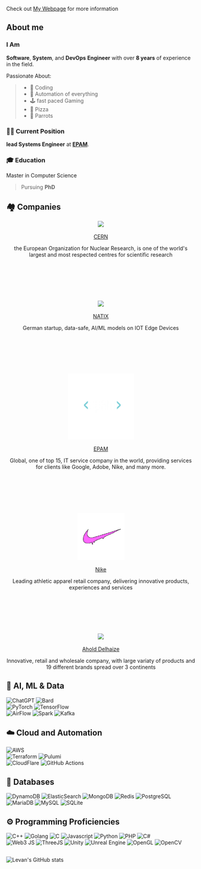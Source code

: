 
Check out [My Webpage](https://levankhelo.com) for more information


## About me
### I Am
**Software**, **System**, and **DevOps** **Engineer** with over **8 years** of experience in the field.    
  
Passionate About:
> - 👾 Coding
> - 🤖 Automation of everything
> - 🕹️ fast paced Gaming
> - 🍕 Pizza
> - 🦜 Parrots
### 👨‍💻 Current Position
 **lead Systems Engineer** at [**EPAM**](https://www.epam.com/).
### 🎓 Education
Master in Computer Science
> Pursuing **PhD**

## 🏘️ Companies  

<p align="center"><img height="125px"  src="https://logos-world.net/wp-content/uploads/2020/12/CERN-Logo.png"/></p>
<a href="https://www.cern.ch">
  <p align="center">CERN</p>
</a>
<p align="center">the European Organization for Nuclear Research, is one of the world's largest and most respected centres for scientific research</p>

## ‎‏‏‎ ‎  
### ‎‏‏‎ ‎  
<p align="center"><img height="125px"  src="https://pnptc-media.s3.amazonaws.com/images/NATIX.max-500x500.png"/></p>
<a href="https://www.natix.io">
  <p align="center">NATIX</p>
</a>
<p align="center">German startup, data-safe, AI/ML models on IOT Edge Devices</p>

## ‎‏‏‎ ‎  
### ‎‏‏‎ ‎  
<p align="center"><img height="175px"  src="./media/epam-animated.gif?raw=true"/></p>
<a href="https://www.epam.com">
  <p align="center">EPAM</p>
</a>
<p align="center">Global, one of top 15, IT service company in the world, providing services for clients like Google, Adobe, Nike, and many more.</p>

## ‎‏‏‎ ‎  
### ‎‏‏‎ ‎  
<p align="center"><img  height="125px" src="./media/nike-wet.gif?raw=true"/></p>
<a href="https://www.nike.io">
  <p align="center">Nike</p>
</a>
<p align="center">Leading athletic apparel retail company, delivering innovative products, experiences and services</p>

## ‎‏‏‎ ‎  
### ‎‏‏‎ ‎  
<p align="center"><img height="75px"  src="https://upload.wikimedia.org/wikipedia/commons/thumb/3/36/Ahold_Delhaize.svg/188px-Ahold_Delhaize.svg.png?20221018210422"/></p>
<a href="https://www.aholddelhaize.com/brands/">
  <p align="center">Ahold Delhaize</p>
</a>
<p align="center">Innovative, retail and wholesale company, with large variaty of products and 19 different brands spread over 3 continents</p>


<!-- nike logo: https://logos-download.com/wp-content/uploads/2016/03/Nike_logo_emblem_logotype.png -->
<!--
<a href="https://www.natix.io"><img display="inline-block" height="75px"  src="https://pnptc-media.s3.amazonaws.com/images/NATIX.max-500x500.png"/></a> 
<a href="https://www.epam.com"><img display="inline-block" height="75px"  src="https://logos-download.com/wp-content/uploads/2019/06/Epam_Systems_Logo.png"/></a>
<a href="https://www.nike.io"><img display="inline-block" height="75px"  src="https://logos-download.com/wp-content/uploads/2016/03/Nike_logo_emblem_logotype.png"/></a>
<a href="https://www.aholddelhaize.com/brands/"><img display="inline-block" height="75px"  src="https://upload.wikimedia.org/wikipedia/commons/thumb/3/36/Ahold_Delhaize.svg/188px-Ahold_Delhaize.svg.png?20221018210422"/></a>   
-->


## 🤖 AI, ML & Data
![ChatGPT](https://img.shields.io/badge/ChatGPT-313131?style=for-the-badge&logo=openai&logoColor=teal)
![Bard](https://img.shields.io/badge/Google%20Bard-313131?style=for-the-badge&logo=googlebard&logoColor=white)  
![PyTorch](https://img.shields.io/badge/PyTorch-313131?style=for-the-badge&logo=pytorch&logoColor=red)
![TensorFlow](https://img.shields.io/badge/TensorFlow-313131?style=for-the-badge&logo=tensorflow&logoColor=orange)  
![AirFlow](https://img.shields.io/badge/Airflow-313131?style=for-the-badge&logo=Apache%20Airflow&logoColor=white)
![Spark](https://img.shields.io/badge/Apache_Spark-313131?style=for-the-badge&logo=apachespark&logoColor=orange)
![Kafka](https://img.shields.io/badge/Apache_Kafka-313131?style=for-the-badge&logo=apache-kafka&logoColor=blue)

## ☁️ Cloud and Automation
![AWS](https://img.shields.io/badge/Amazon_AWS-313131?style=for-the-badge&logo=amazonaws&logoColor=orange)  
![Terraform](https://img.shields.io/badge/Terraform-313131?style=for-the-badge&logo=terraform&logoColor=purple)
![Pulumi](https://img.shields.io/badge/Pulumi-313131?style=for-the-badge&logo=pulumi&logoColor=pink)  
![CloudFlare](https://img.shields.io/badge/Cloudflare-313131?style=for-the-badge&logo=Cloudflare&logoColor=orange)
![GitHub Actions](https://img.shields.io/badge/GitHub_Actions-313131?style=for-the-badge&logo=github-actions&logoColor=white)  

## 💽 Databases
![DynamoDB](https://img.shields.io/badge/Amazon%20DynamoDB-313131?style=for-the-badge&logo=Amazon%20DynamoDB&logoColor=blue)
![ElasticSearch](https://img.shields.io/badge/Elastic_Search-313131?style=for-the-badge&logo=elasticsearch&logoColor=yellow)
![MongoDB](https://img.shields.io/badge/MongoDB-313131?style=for-the-badge&logo=mongodb&logoColor=green)
![Redis](https://img.shields.io/badge/redis-%23313131.svg?&style=for-the-badge&logo=redis&logoColor=red)
![PostgreSQL](https://img.shields.io/badge/PostgreSQL-313131?style=for-the-badge&logo=postgresql&logoColor=blue)  
![MariaDB](https://img.shields.io/badge/MariaDB-313131?style=for-the-badge&logo=mariadb&logoColor=blue)
![MySQL](https://img.shields.io/badge/MySQL-313131?style=for-the-badge&logo=mysql&logoColor=blue)
![SQLite](https://img.shields.io/badge/Sqlite-313131?style=for-the-badge&logo=sqlite&logoColor=blue)

## ⚙️ Programming Proficiencies
![C++](https://img.shields.io/badge/C%2B%2B-313131?style=for-the-badge&logo=c%2B%2B&logoColor=blue)
![Golang](https://img.shields.io/badge/Go-313131?style=for-the-badge&logo=go&logoColor=blue)
![C](https://img.shields.io/badge/C-313131?style=for-the-badge&logo=c&logoColor=blue)
![Javascript](https://img.shields.io/badge/JavaScript-313131?style=for-the-badge&logo=javascript&logoColor=F7DF1E)
![Python](https://img.shields.io/badge/Python-313131?style=for-the-badge&logo=python&logoColor=blue)
![PHP](https://img.shields.io/badge/PHP-313131?style=for-the-badge&logo=php&logoColor=purple)
![C#](https://img.shields.io/badge/C%23-313131?style=for-the-badge&logo=csharp&logoColor=yellow)  
![Web3 JS](https://img.shields.io/badge/web3%20js-313131?style=for-the-badge&logo=web3.js&logoColor=yellow)
![ThreeJS](https://img.shields.io/badge/ThreeJs-313131?style=for-the-badge&logo=three.js&logoColor=white)
![Unity](https://img.shields.io/badge/Unity-313131?style=for-the-badge&logo=unity&logoColor=white)
![Unreal Engine](https://img.shields.io/badge/-Unreal%20Engine-313131?style=for-the-badge&logo=unreal-engine&logoColor=white)
![OpenGL](https://img.shields.io/badge/OpenGL-313131?style=for-the-badge&logo=opengl)
![OpenCV](https://img.shields.io/badge/OpenCV-313131?style=for-the-badge&logo=OpenCV&logoColor=orange)

##
![Levan's GitHub stats](https://github-readme-stats.vercel.app/api?username=levankhelo&show_icons=true&theme=gruvbox&custom_title=Levan's%20Public%20stats&hide=reviews)
